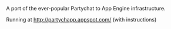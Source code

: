 A port of the ever-popular Partychat to App Engine infrastructure.

Running at http://partychapp.appspot.com/ (with instructions)